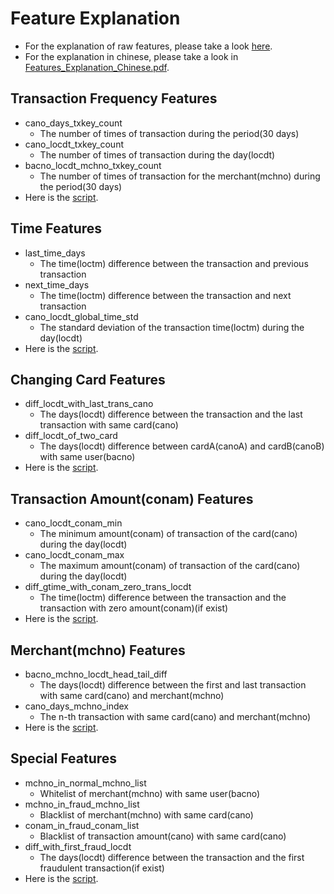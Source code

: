 # Feature Explanation
* For the explanation of raw features, please take a look [here](https://github.com/aarontong95/TBrain_Credit_Card/blob/master/data/dataset_description.pdf).
* For the explanation in chinese, please take a look in [Features_Explanation_Chinese.pdf](https://github.com/aarontong95/TBrain_Credit_Card/blob/master/preprocess/Features_Explanation_Chinese.pdf).
## Transaction Frequency Features 
* cano_days_txkey_count 
  * The number of times of transaction during the period(30 days)
* cano_locdt_txkey_count
  * The number of times of transaction during the day(locdt)
* bacno_locdt_mchno_txkey_count
  * The number of times of transaction for the merchant(mchno) during the period(30 days)
* Here is the [script](https://github.com/aarontong95/TBrain_Credit_Card/blob/master/preprocess/preprocess_transaction_frequecy.py).                                    

## Time Features 
* last_time_days
  * The time(loctm) difference between the transaction and previous transaction
* next_time_days
  * The time(loctm) difference between the transaction and next transaction
* cano_locdt_global_time_std 
  * The standard deviation of the transaction time(loctm) during the day(locdt)             
* Here is the [script](https://github.com/aarontong95/TBrain_Credit_Card/blob/master/preprocess/preprocess_time.py).                                    

## Changing Card Features
* diff_locdt_with_last_trans_cano
  * The days(locdt) difference between the transaction and the last transaction with same card(cano)
* diff_locdt_of_two_card
  * The days(locdt) difference between cardA(canoA) and cardB(canoB) with same user(bacno)
* Here is the [script](https://github.com/aarontong95/TBrain_Credit_Card/blob/master/preprocess/preprocess_change_card.py).                                    

## Transaction Amount(conam) Features 
* cano_locdt_conam_min
  * The minimum amount(conam) of transaction of the card(cano) during the day(locdt)
* cano_locdt_conam_max
  * The maximum amount(conam) of transaction of the card(cano) during the day(locdt)
* diff_gtime_with_conam_zero_trans_locdt
  * The time(loctm) difference between the transaction and the transaction with zero amount(conam)(if exist) 
* Here is the [script](https://github.com/aarontong95/TBrain_Credit_Card/blob/master/preprocess/preprocess_conam.py).                                    

## Merchant(mchno) Features
* bacno_mchno_locdt_head_tail_diff
  * The days(locdt) difference between the first and last transaction with same card(cano) and merchant(mchno)
* cano_days_mchno_index
  * The n-th transaction with same card(cano) and merchant(mchno)
* Here is the [script](https://github.com/aarontong95/TBrain_Credit_Card/blob/master/preprocess/preprocess_mchno.py).                                    

## Special Features
* mchno_in_normal_mchno_list
  * Whitelist of merchant(mchno) with same user(bacno)
* mchno_in_fraud_mchno_list
  * Blacklist of merchant(mchno) with same card(cano)
* conam_in_fraud_conam_list
  * Blacklist of transaction amount(cano) with same card(cano)
* diff_with_first_fraud_locdt
  * The days(locdt) difference between the transaction and the first fraudulent transaction(if exist) 
* Here is the [script](https://github.com/aarontong95/TBrain_Credit_Card/blob/master/preprocess/preprocess_special_features.py).                                    

